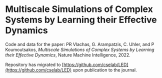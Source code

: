 # Multiscale Simulations of Complex Systems by Learning their Effective Dynamics

Code and data for the paper: PR Vlachas, G. Arampatzis, C. Uhler, and P Koumoutsakos, *Multiscale Simulations of Complex Systems by Learning their Effective Dynamics*, Nature Machine Intelligence, 2022.

Repository has migrated to [https://github.com/cselab/LED](https://github.com/cselab/LED) upon publication to the journal.

